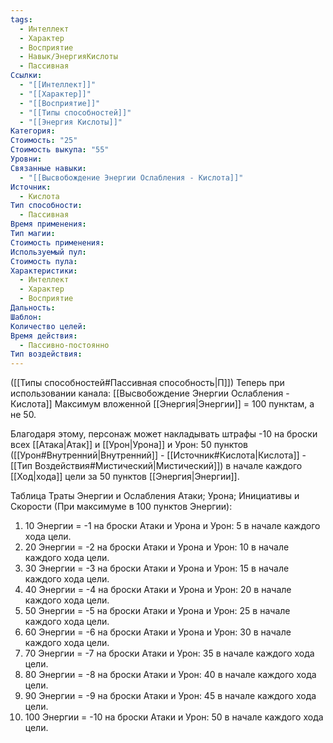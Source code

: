 ```yaml
---
tags:
  - Интеллект
  - Характер
  - Восприятие
  - Навык/ЭнергияКислоты
  - Пассивная
Ссылки:
  - "[[Интеллект]]"
  - "[[Характер]]"
  - "[[Восприятие]]"
  - "[[Типы способностей]]"
  - "[[Энергия Кислоты]]"
Категория: 
Стоимость: "25"
Стоимость выкупа: "55"
Уровни: 
Связанные навыки:
  - "[[Высвобождение Энергии Ослабления - Кислота]]"
Источник:
  - Кислота
Тип способности:
  - Пассивная
Время применения: 
Тип магии: 
Стоимость применения: 
Используемый пул: 
Стоимость пула: 
Характеристики:
  - Интеллект
  - Характер
  - Восприятие
Дальность: 
Шаблон: 
Количество целей: 
Время действия:
  - Пассивно-постоянно
Тип воздействия:
---
```

([[Типы способностей#Пассивная способность|П]]) Теперь при использовании канала: [[Высвобождение Энергии Ослабления - Кислота]] Максимум вложенной [[Энергия|Энергии]] = 100 пунктам, а не 50.

Благодаря этому, персонаж может накладывать штрафы -10 на броски всех [[Атака|Атак]] и [[Урон|Урона]] и Урон: 50 пунктов ([[Урон#Внутренний|Внутренний]] - [[Источник#Кислота|Кислота]] - [[Тип Воздействия#Мистический|Мистический]]) в начале каждого [[Ход|хода]] цели за 50 пунктов [[Энергия|Энергии]].  

Таблица Траты Энергии и Ослабления Атаки; Урона; Инициативы и Скорости
(При максимуме в 100 пунктов Энергии):

1. 10 Энергии = -1 на броски Атаки и Урона и Урон: 5 в начале каждого хода цели. 
2. 20 Энергии = -2 на броски Атаки и Урона и Урон: 10 в начале каждого хода цели. 
3. 30 Энергии = -3 на броски Атаки и Урона и Урон: 15 в начале каждого хода цели. 
4. 40 Энергии = -4 на броски Атаки и Урона и Урон: 20 в начале каждого хода цели.  
5. 50 Энергии = -5 на броски Атаки и Урона и Урон: 25 в начале каждого хода цели. 
6. 60 Энергии = -6 на броски Атаки и Урона и Урон: 30 в начале каждого хода цели. 
7. 70 Энергии = -7 на броски Атаки и Урон: 35 в начале каждого хода цели. 
8. 80 Энергии = -8 на броски Атаки и Урон: 40 в начале каждого хода цели. 
9. 90 Энергии = -9 на броски Атаки и Урон: 45 в начале каждого хода цели. 
10. 100 Энергии = -10 на броски Атаки и Урон: 50 в начале каждого хода цели. 